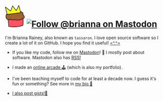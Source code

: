 # <img src="logo.svg" width="64" /> [![Follow @brianna on Mastodon](https://img.shields.io/mastodon/follow/1?domain=https%3A%2F%2Ftassaron.com&style=social)](https://tassaron.com/@brianna)

I'm Brianna Rainey, also known as `tassaron`. I love open source software so I create a lot of it on GitHub. I hope you find it useful! [=^.^=](https://github.com/tassaron/nagcat)

* If you like my code, follow me on [Mastodon](https://tassaron.com/@brianna)! 🙂 I mostly post about software. Mastodon also has [RSS!](https://tassaron.com/@brianna.rss)

* I made an [online arcade 🕹️](https://rainey.tech) (which is also my portfolio).

* I've been teaching myself to code for at least a decade now. I guess it's fun or something? See more in [my bio 📖](https://rainey.tech/bio)

* [I also post gists!🔗](https://gist.github.com/tassaron)
